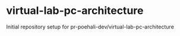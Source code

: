# virtual-lab-pc-architecture

Initial repository setup for pr-poehali-dev/virtual-lab-pc-architecture
